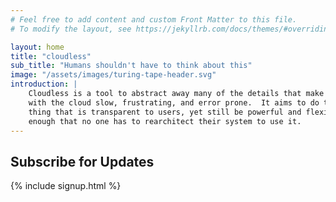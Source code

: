 ```yaml
---
# Feel free to add content and custom Front Matter to this file.
# To modify the layout, see https://jekyllrb.com/docs/themes/#overriding-theme-defaults

layout: home
title: "cloudless"
sub_title: "Humans shouldn't have to think about this"
image: "/assets/images/turing-tape-header.svg"
introduction: |
    Cloudless is a tool to abstract away many of the details that make working
    with the cloud slow, frustrating, and error prone.  It aims to do the right
    thing that is transparent to users, yet still be powerful and flexible
    enough that no one has to rearchitect their system to use it.
---
```

## Subscribe for Updates
{% include signup.html %}
